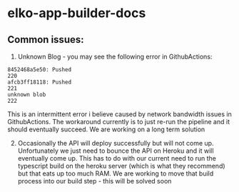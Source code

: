 # elko-app-builder-docs

## Common issues:

1. Unknown Blog - you may see the following error in GithubActions:
```219
8452468a5e50: Pushed
220
afcb3ff18118: Pushed
221
unknown blob
222
```

This is an intermittent error i believe caused by network bandwidth issues in GithubActions.  The workaround currently is to just re-run the pipeline and it should eventually succeed.  We are working on a long term solution

2. Occasionally the API will deploy successfully but will not come up.  Unfortunately we just need to bounce the API on Heroku and it will eventually come up.  This has to do with our current need to run the typescript build on the heroku server (which is what they recommend) but that eats up too much RAM.  We are working to move that build process into our build step - this will be solved soon
